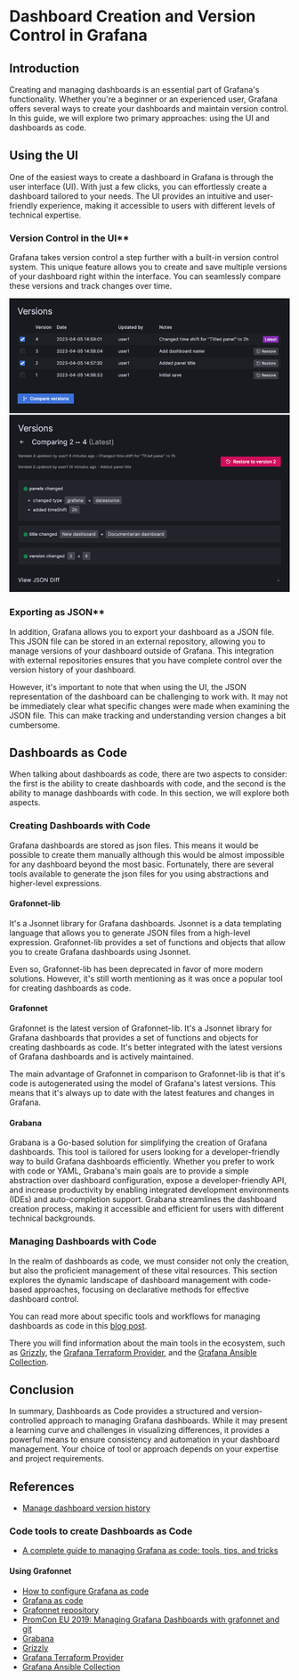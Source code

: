 # Dashboard Creation and Version Control in Grafana

## Introduction

Creating and managing dashboards is an essential part of Grafana's functionality. Whether you're a beginner or an experienced user, Grafana offers several ways to create your dashboards and maintain version control. In this guide, we will explore two primary approaches: using the UI and dashboards as code.

## Using the UI

One of the easiest ways to create a dashboard in Grafana is through the user interface (UI). With just a few clicks, you can effortlessly create a dashboard tailored to your needs. The UI provides an intuitive and user-friendly experience, making it accessible to users with different levels of technical expertise.

### Version Control in the UI**

Grafana takes version control a step further with a built-in version control system. This unique feature allows you to create and save multiple versions of your dashboard right within the interface. You can seamlessly compare these versions and track changes over time.

![Dashboard version select](resources/grafana_dashboard_versions/screenshot-dashboard-versions-select.png)
![Dashboard version diff](resources/grafana_dashboard_versions/screenshot-dashboard-versions-diff-basic.png)

### Exporting as JSON**

In addition, Grafana allows you to export your dashboard as a JSON file. This JSON file can be stored in an external repository, allowing you to manage versions of your dashboard outside of Grafana. This integration with external repositories ensures that you have complete control over the version history of your dashboard.

However, it's important to note that when using the UI, the JSON representation of the dashboard can be challenging to work with. It may not be immediately clear what specific changes were made when examining the JSON file. This can make tracking and understanding version changes a bit cumbersome.

## Dashboards as Code

When talking about dashboards as code, there are two aspects to consider: the first is the ability to create dashboards with code, and the second is the ability to manage dashboards with code. In this section, we will explore both aspects.

### Creating Dashboards with Code

Grafana dashboards are stored as json files. This means it would be possible to create them manually although this would be almost impossible for any dashboard beyond the most basic. Fortunately, there are several tools available to generate the json files for you using abstractions and higher-level expressions.

#### Grafonnet-lib

It's a Jsonnet library for Grafana dashboards. Jsonnet is a data templating language that allows you to generate JSON files from a high-level expression. Grafonnet-lib provides a set of functions and objects that allow you to create Grafana dashboards using Jsonnet.

Even so, Grafonnet-lib has been deprecated in favor of more modern solutions. However, it's still worth mentioning as it was once a popular tool for creating dashboards as code.

#### Grafonnet

Grafonnet is the latest version of Grafonnet-lib. It's a Jsonnet library for Grafana dashboards that provides a set of functions and objects for creating dashboards as code. It's better integrated with the latest versions of Grafana dashboards and is actively maintained.

The main advantage of Grafonnet in comparison to Grafonnet-lib is that it's code is autogenerated using the model of Grafana's latest versions. This means that it's always up to date with the latest features and changes in Grafana.

#### Grabana

Grabana is a Go-based solution for simplifying the creation of Grafana dashboards. This tool is tailored for users looking for a developer-friendly way to build Grafana dashboards efficiently. Whether you prefer to work with code or YAML, Grabana's main goals are to provide a simple abstraction over dashboard configuration, expose a developer-friendly API, and increase productivity by enabling integrated development environments (IDEs) and auto-completion support. Grabana streamlines the dashboard creation process, making it accessible and efficient for users with different technical backgrounds.

### Managing Dashboards with Code

In the realm of dashboards as code, we must consider not only the creation, but also the proficient management of these vital resources. This section explores the dynamic landscape of dashboard management with code-based approaches, focusing on declarative methods for effective dashboard control.

You can read more about specific tools and workflows for managing dashboards as code in this [blog post](https://grafana.com/blog/2022/12/06/a-complete-guide-to-managing-grafana-as-code-tools-tips-and-tricks/).

There you will find information about the main tools in the ecosystem, such as [Grizzly](https://github.com/grafana/grizzly), the [Grafana Terraform Provider](https://registry.terraform.io/providers/grafana/grafana/latest/docs), and the [Grafana Ansible Collection](https://github.com/grafana/grafana-ansible-collection).

## Conclusion

In summary, Dashboards as Code provides a structured and version-controlled approach to managing Grafana dashboards. While it may present a learning curve and challenges in visualizing differences, it provides a powerful means to ensure consistency and automation in your dashboard management. Your choice of tool or approach depends on your expertise and project requirements.

## References

- [Manage dashboard version history](https://grafana.com/docs/grafana/latest/dashboards/build-dashboards/manage-version-history/)
### Code tools to create Dashboards as Code 
- [A complete guide to managing Grafana as code: tools, tips, and tricks](https://grafana.com/blog/2022/12/06/a-complete-guide-to-managing-grafana-as-code-tools-tips-and-tricks/)
#### Using Grafonnet
- [How to configure Grafana as code](https://grafana.com/blog/2020/02/26/how-to-configure-grafana-as-code/?pg=blog&plcmt=body-txt)
- [Grafana as code](https://medium.com/@tarantool/grafana-as-code-b642cac9ae75)
- [Grafonnet repository](https://github.com/grafana/grafonnet-lib)
- [PromCon EU 2019: Managing Grafana Dashboards with grafonnet and git](https://www.youtube.com/watch?v=kV3Ua6guynI&ab_channel=PrometheusMonitoring)
- [Grabana](https://github.com/K-Phoen/grabana)
- [Grizzly](https://github.com/grafana/grizzly)
- [Grafana Terraform Provider](https://registry.terraform.io/providers/grafana/grafana/latest/docs)
- [Grafana Ansible Collection](https://github.com/grafana/grafana-ansible-collection)
